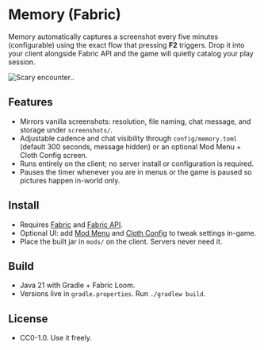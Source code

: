 # Memory (Fabric)

Memory automatically captures a screenshot every five minutes (configurable) using the exact flow that pressing **F2** triggers. Drop it into your client alongside Fabric API and the game will quietly catalog your play session.

![Scary encounter..](https://cdn.modrinth.com/data/cached_images/155fc926410a73f3a04c8a68e8a778bc0a45ad6f.png)

## Features
- Mirrors vanilla screenshots: resolution, file naming, chat message, and storage under `screenshots/`.
- Adjustable cadence and chat visibility through `config/memory.toml` (default 300 seconds, message hidden) or an optional Mod Menu + Cloth Config screen.
- Runs entirely on the client; no server install or configuration is required.
- Pauses the timer whenever you are in menus or the game is paused so pictures happen in-world only.

## Install
- Requires [Fabric](https://fabricmc.net/) and [Fabric API](https://modrinth.com/mod/fabric-api).
- Optional UI: add [Mod Menu](https://modrinth.com/mod/modmenu) and [Cloth Config](https://modrinth.com/mod/cloth-config) to tweak settings in-game.
- Place the built jar in `mods/` on the client. Servers never need it.

## Build
- Java 21 with Gradle + Fabric Loom.
- Versions live in `gradle.properties`. Run `./gradlew build`.

## License
- CC0-1.0. Use it freely.
